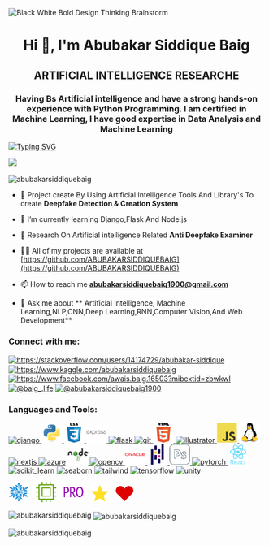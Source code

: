 ![Black White Bold Design Thinking Brainstorm](https://github.com/ABUBAKARSIDDIQUEBAIG/ABUBAKARSIDDIQUEBAIG/assets/70310148/81cce92c-e273-4b0e-8131-9b38068ef8af)




<h1 align="center">Hi 👋, I'm Abubakar Siddique Baig</h1>

<h2 align="center" >ARTIFICIAL INTELLIGENCE RESEARCHE</h2>
<h3 align="center"> Having Bs Artificial intelligence and have a strong hands-on experience with Python Programming. I am certified in Machine Learning, I have good expertise in Data Analysis and Machine Learning</h3>


 <a href="https://git.io/typing-svg"><img src="https://readme-typing-svg.herokuapp.com?font=Fira+Code&weight=700&size=36&duration=500&pause=1000&color=BDF7EE&background=3F30FF00&random=false&width=435&lines=%F0%9F%91%8B+Here%2C+%E2%86%93+" alt="Typing SVG" /></a>
   


 <p align="left">
    <img src="https://readme-typing-svg.herokuapp.com?color=CB4D89&center=true&vCenter=true&lines=ARTIFICIAL-INTELLI-Researcher;Machine_Learning-Expert;Python-Expert">
   </p>



<p align="left"> <img src="https://komarev.com/ghpvc/?username=abubakarsiddiquebaig&label=Profile%20views&color=0e75b6&style=flat" alt="abubakarsiddiquebaig" /> </p>



- 🔭 Project create By Using  Artificial Intelligence Tools And Library's To create **Deepfake Detection & Creation System**

- 🌱 I’m currently learning     Django,Flask And Node.js

- 👯 Research On Artificial intelligence Related **Anti Deepfake Examiner**

- 👨‍💻 All of my projects are available at [https://github.com/ABUBAKARSIDDIQUEBAIG](https://github.com/ABUBAKARSIDDIQUEBAIG)
- 📫 How to reach me **abubakarsiddiquebaig1900@gmail.com**

- 💬 Ask me about **   Artificial Intelligence, Machine Learning,NLP,CNN,Deep Learning,RNN,Computer Vision,And Web Development**




<h3 align="left">Connect with me:</h3>
<p align="left">
<a href="https://stackoverflow.com/users/https://stackoverflow.com/users/14174729/abubakar-siddique" target="blank"><img align="center" src="https://raw.githubusercontent.com/rahuldkjain/github-profile-readme-generator/master/src/images/icons/Social/stack-overflow.svg" alt="https://stackoverflow.com/users/14174729/abubakar-siddique" height="30" width="40" /></a>
<a href="https://kaggle.com/https://www.kaggle.com/abubakarsiddiquebaig" target="blank"><img align="center" src="https://raw.githubusercontent.com/rahuldkjain/github-profile-readme-generator/master/src/images/icons/Social/kaggle.svg" alt="https://www.kaggle.com/abubakarsiddiquebaig" height="30" width="40" /></a>
<a href="https://fb.com/https://www.facebook.com/awais.baig.16503?mibextid=zbwkwl" target="blank"><img align="center" src="https://raw.githubusercontent.com/rahuldkjain/github-profile-readme-generator/master/src/images/icons/Social/facebook.svg" alt="https://www.facebook.com/awais.baig.16503?mibextid=zbwkwl" height="30" width="40" /></a>
<a href="https://instagram.com/@baig_.life" target="blank"><img align="center" src="https://raw.githubusercontent.com/rahuldkjain/github-profile-readme-generator/master/src/images/icons/Social/instagram.svg" alt="@baig_.life" height="30" width="40" /></a>
<a href="https://medium.com/@abubakarsiddiquebaig1900" target="blank"><img align="center" src="https://raw.githubusercontent.com/rahuldkjain/github-profile-readme-generator/master/src/images/icons/Social/medium.svg" alt="@abubakarsiddiquebaig1900" height="30" width="40" /></a>
</p>

<h3 align="left">Languages and Tools:</h3>
<p align="left"> <a href="https://azure.microsoft.com/en-in/" target="_blank" rel="noreferrer"> <img src="https://cdn.worldvectorlogo.com/logos/django.svg" alt="django" width="40" height="40"/> </a> 
  <a href="https://www.w3schools.com/css/" target="_blank" rel="noreferrer"> <img src="https://raw.githubusercontent.com/devicons/devicon/master/icons/python/python-original.svg" alt="python" width="40" height="40"/> </a> 
  <a href="https://www.djangoproject.com/" target="_blank" rel="noreferrer"> <img src="https://raw.githubusercontent.com/devicons/devicon/master/icons/css3/css3-original-wordmark.svg" alt="css3" width="40" height="40"/> </a> 
  <a href="https://expressjs.com" target="_blank" rel="noreferrer"> <img src="https://raw.githubusercontent.com/devicons/devicon/master/icons/express/express-original-wordmark.svg" alt="express" width="40" height="40"/> </a> 
  <a href="https://flask.palletsprojects.com/" target="_blank" rel="noreferrer"> <img src="https://www.vectorlogo.zone/logos/pocoo_flask/pocoo_flask-icon.svg" alt="flask" width="40" height="40"/> </a>
  <a href="https://git-scm.com/" target="_blank" rel="noreferrer"> <img src="https://www.vectorlogo.zone/logos/git-scm/git-scm-icon.svg" alt="git" width="40" height="40"/> </a> 
  <a href="https://www.w3.org/html/" target="_blank" rel="noreferrer"> <img src="https://raw.githubusercontent.com/devicons/devicon/master/icons/html5/html5-original-wordmark.svg" alt="html5" width="40" height="40"/> </a> 
  <a href="https://www.adobe.com/in/products/illustrator.html" target="_blank" rel="noreferrer"> <img src="https://www.vectorlogo.zone/logos/adobe_illustrator/adobe_illustrator-icon.svg" alt="illustrator" width="40" height="40"/> </a> 
  <a href="https://developer.mozilla.org/en-US/docs/Web/JavaScript" target="_blank" rel="noreferrer"> <img src="https://raw.githubusercontent.com/devicons/devicon/master/icons/javascript/javascript-original.svg" alt="javascript" width="40" height="40"/> </a>
  <a href="https://www.linux.org/" target="_blank" rel="noreferrer"> <img src="https://raw.githubusercontent.com/devicons/devicon/master/icons/linux/linux-original.svg" alt="linux" width="40" height="40"/> </a>
  <a href="https://nextjs.org/" target="_blank" rel="noreferrer"> <img src="https://cdn.worldvectorlogo.com/logos/nextjs-2.svg" alt="nextjs" width="40" height="40"/> <img src="https://www.vectorlogo.zone/logos/microsoft_azure/microsoft_azure-icon.svg" alt="azure" width="40" height="40"/></a>
  <a href="https://nodejs.org" target="_blank" rel="noreferrer"> <img src="https://raw.githubusercontent.com/devicons/devicon/master/icons/nodejs/nodejs-original-wordmark.svg" alt="nodejs" width="40" height="40"/> </a> 
  <a href="https://opencv.org/" target="_blank" rel="noreferrer"> <img src="https://www.vectorlogo.zone/logos/opencv/opencv-icon.svg" alt="opencv" width="40" height="40"/>  </a> 
  <a href="https://www.oracle.com/" target="_blank" rel="noreferrer"> <img src="https://raw.githubusercontent.com/devicons/devicon/master/icons/oracle/oracle-original.svg" alt="oracle" width="40" height="40"/> </a> 
  <a href="https://pandas.pydata.org/" target="_blank" rel="noreferrer"> <img src="https://raw.githubusercontent.com/devicons/devicon/2ae2a900d2f041da66e950e4d48052658d850630/icons/pandas/pandas-original.svg" alt="pandas" width="40" height="40"/> </a> 
  <a href="https://www.photoshop.com/en" target="_blank" rel="noreferrer"> <img src="https://raw.githubusercontent.com/devicons/devicon/master/icons/photoshop/photoshop-line.svg" alt="photoshop" width="40" height="40"/> </a> 
  <a href="https://www.python.org" target="_blank" rel="noreferrer">  </a> 
  <a href="https://pytorch.org/" target="_blank" rel="noreferrer"> <img src="https://www.vectorlogo.zone/logos/pytorch/pytorch-icon.svg" alt="pytorch" width="40" height="40"/> </a> <a href="https://reactjs.org/" target="_blank" rel="noreferrer">
    <img src="https://raw.githubusercontent.com/devicons/devicon/master/icons/react/react-original-wordmark.svg" alt="react" width="40" height="40"/> </a> 
  <a href="https://scikit-learn.org/" target="_blank" rel="noreferrer"> <img src="https://upload.wikimedia.org/wikipedia/commons/0/05/Scikit_learn_logo_small.svg" alt="scikit_learn" width="40" height="40"/> </a> 
  <a href="https://seaborn.pydata.org/" target="_blank" rel="noreferrer"> <img src="https://seaborn.pydata.org/_images/logo-mark-lightbg.svg" alt="seaborn" width="40" height="40"/> </a> 
  <a href="https://tailwindcss.com/" target="_blank" rel="noreferrer"> <img src="https://www.vectorlogo.zone/logos/tailwindcss/tailwindcss-icon.svg" alt="tailwind" width="40" height="40"/> </a> 
  <a href="https://www.tensorflow.org" target="_blank" rel="noreferrer"> <img src="https://www.vectorlogo.zone/logos/tensorflow/tensorflow-icon.svg" alt="tensorflow" width="40" height="40"/> </a> 
  <a href="https://unity.com/" target="_blank" rel="noreferrer"> <img src="https://www.vectorlogo.zone/logos/unity3d/unity3d-icon.svg" alt="unity" width="40" height="40"/> </a> </p>




<a href='https://archiveprogram.github.com/'><img src='https://raw.githubusercontent.com/acervenky/animated-github-badges/master/assets/acbadge.gif' width='40' height='40'></a> <a href='https://docs.github.com/en/developers'><img src='https://raw.githubusercontent.com/acervenky/animated-github-badges/master/assets/devbadge.gif' width='40' height='40'></a> <a href='https://github.com/pricing'><img src='https://raw.githubusercontent.com/acervenky/animated-github-badges/master/assets/pro.gif' width='40' height='40'></a> <a href='https://stars.github.com/'><img src='https://raw.githubusercontent.com/acervenky/animated-github-badges/master/assets/starbadge.gif' width='35' height='35'></a> <a href='https://docs.github.com/en/github/supporting-the-open-source-community-with-github-sponsors'><img src='https://raw.githubusercontent.com/acervenky/animated-github-badges/master/assets/sponsorbadge.gif' width='35' height='35'></a> 





<p><img align="left" src="https://github-readme-stats.vercel.app/api/top-langs?username=abubakarsiddiquebaig&show_icons=true&locale=en&layout=compact" alt="abubakarsiddiquebaig" /></p>

<p>&nbsp;<img align="center" src="https://github-readme-stats.vercel.app/api?username=abubakarsiddiquebaig&show_icons=true&locale=en" alt="abubakarsiddiquebaig" /></p>

<p><img align="center" src="https://github-readme-streak-stats.herokuapp.com/?user=abubakarsiddiquebaig&" alt="abubakarsiddiquebaig" /></p>

